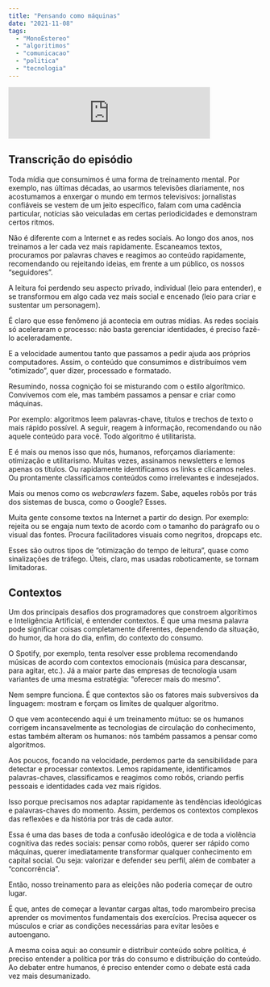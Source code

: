 ```yaml
---
title: "Pensando como máquinas"
date: "2021-11-08"
tags: 
  - "MonoEstereo"
  - "algoritimos"
  - "comunicacao"
  - "politica"
  - "tecnologia"
---
```


<iframe src="https://anchor.fm/monoestereo/embed/episodes/Pensando-como-mquinas-e19uuso" height="102px" width="400px" frameborder="0" scrolling="no"></iframe>

## Transcrição do episódio

Toda mídia que consumimos é uma forma de treinamento mental. Por exemplo, nas últimas décadas, ao usarmos televisões diariamente, nos acostumamos a enxergar o mundo em termos televisivos: jornalistas confiáveis se vestem de um jeito específico, falam com uma cadência particular, notícias são veiculadas em certas periodicidades e demonstram certos ritmos.

Não é diferente com a Internet e as redes sociais. Ao longo dos anos, nos treinamos a ler cada vez mais rapidamente. Escaneamos textos, procuramos por palavras chaves e reagimos ao conteúdo rapidamente, recomendando ou rejeitando ideias, em frente a um público, os nossos “seguidores”.

A leitura foi perdendo seu aspecto privado, individual (leio para entender), e se transformou em algo cada vez mais social e encenado (leio para criar e sustentar um personagem).

É claro que esse fenômeno já acontecia em outras mídias. As redes sociais só aceleraram o processo: não basta gerenciar identidades, é preciso fazê-lo aceleradamente.

E a velocidade aumentou tanto que passamos a pedir ajuda aos próprios computadores. Assim, o conteúdo que consumimos e distribuímos vem “otimizado”, quer dizer, processado e formatado.

Resumindo, nossa cognição foi se misturando com o estilo algorítmico. Convivemos com ele, mas também passamos a pensar e criar como máquinas.

Por exemplo: algoritmos leem palavras-chave, títulos e trechos de texto o mais rápido possível. A seguir, reagem à informação, recomendando ou não aquele conteúdo para você. Todo algoritmo é utilitarista.

E é mais ou menos isso que nós, humanos, reforçamos diariamente: otimização e utilitarismo. Muitas vezes, assinamos newsletters e lemos apenas os títulos. Ou rapidamente identificamos os links e clicamos neles. Ou prontamente classificamos conteúdos como irrelevantes e indesejados.

Mais ou menos como os _webcrawlers_ fazem. Sabe, aqueles robôs por trás dos sistemas de busca, como o Google? Esses.

Muita gente consome textos na Internet a partir do design. Por exemplo: rejeita ou se engaja num texto de acordo com o tamanho do parágrafo ou o visual das fontes. Procura facilitadores visuais como negritos, dropcaps etc.

Esses são outros tipos de “otimização do tempo de leitura”, quase como sinalizações de tráfego. Úteis, claro, mas usadas roboticamente, se tornam limitadoras.

## Contextos

Um dos principais desafios dos programadores que constroem algorítimos e Inteligência Artificial, é entender contextos. É que uma mesma palavra pode significar coisas completamente diferentes, dependendo da situação, do humor, da hora do dia, enfim, do contexto do consumo.

O Spotify, por exemplo, tenta resolver esse problema recomendando músicas de acordo com contextos emocionais (música para descansar, para agitar, etc.). Já a maior parte das empresas de tecnologia usam variantes de uma mesma estratégia: “oferecer mais do mesmo”.

Nem sempre funciona. É que contextos são os fatores mais subversivos da linguagem: mostram e forçam os limites de qualquer algoritmo.

O que vem acontecendo aqui é um treinamento mútuo: se os humanos corrigem incansavelmente as tecnologias de circulação do conhecimento, estas também alteram os humanos: nós também passamos a pensar como algoritmos.

Aos poucos, focando na velocidade, perdemos parte da sensibilidade para detectar e processar contextos. Lemos rapidamente, identificamos palavras-chaves, classificamos e reagimos como robôs, criando perfis pessoais e identidades cada vez mais rígidos.

Isso porque precisamos nos adaptar rapidamente às tendências ideológicas e palavras-chaves do momento. Assim, perdemos os contextos complexos das reflexões e da história por trás de cada autor.

Essa é uma das bases de toda a confusão ideológica e de toda a violência cognitiva das redes sociais: pensar como robôs, querer ser rápido como máquinas, querer imediatamente transformar qualquer conhecimento em capital social. Ou seja: valorizar e defender seu perfil, além de combater a “concorrência”.

Então, nosso treinamento para as eleições não poderia começar de outro lugar.

É que, antes de começar a levantar cargas altas, todo marombeiro precisa aprender os movimentos fundamentais dos exercícios. Precisa aquecer os músculos e criar as condições necessárias para evitar lesões e autoengano.

A mesma coisa aqui: ao consumir e distribuir conteúdo sobre política, é preciso entender a política por trás do consumo e distribuição do conteúdo. Ao debater entre humanos, é preciso entender como o debate está cada vez mais desumanizado.
